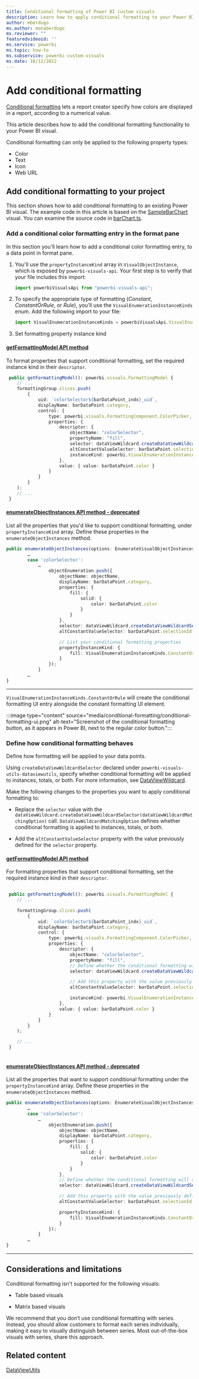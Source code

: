 ```yaml
---
title: Conditional formatting of Power BI custom visuals
description: Learn how to apply conditional formatting to your Power BI custom visual.
author: mberdugo
ms.author: monaberdugo
ms.reviewer: ""
featuredvideoid: ''
ms.service: powerbi
ms.topic: how-to
ms.subservice: powerbi-custom-visuals
ms.date: 10/12/2022
---
```


# Add conditional formatting

[Conditional formatting](../../visuals/service-tips-and-tricks-for-color-formatting.md#add-conditional-formatting-for-visuals) lets a report creator specify how colors are displayed in a report, according to a numerical value.

This article describes how to add the conditional formatting functionality to your Power BI visual.

Conditional formatting can only be applied to the following property types:

* Color
* Text
* Icon
* Web URL

## Add conditional formatting to your project

This section shows how to add conditional formatting to an existing Power BI visual. The example code in this article is based on the [SampleBarChart](https://github.com/microsoft/PowerBI-visuals-sampleBarChart) visual. You can examine the source code in [barChart.ts](https://github.com/microsoft/PowerBI-visuals-sampleBarChart/blob/master/src/barChart.ts).

### Add a conditional color formatting entry in the format pane

In this section you'll learn how to add a conditional color formatting entry, to a data point in format pane.

1. You'll use the `propertyInstanceKind` array in `VisualObjectInstance`, which is exposed by `powerbi-visuals-api`. Your first step is to verify that your file includes this import:

    ```typescript
    import powerbiVisualsApi from "powerbi-visuals-api";
    ```

2. To specify the appropriate type of formatting (*Constant*, *ConstantOrRule*, or *Rule*), you'll use  the `VisualEnumerationInstanceKinds` enum. Add the following import to your file:

    ```typescript
    import VisualEnumerationInstanceKinds = powerbiVisualsApi.VisualEnumerationInstanceKinds;
    ```

3. Set formatting property instance kind

#### [getFormattingModel API method](#tab/getFormattingModel)

To format properties that support conditional formatting, set the required instance kind in their `descriptor`.

```typescript
 public getFormattingModel(): powerbi.visuals.FormattingModel {
    // ...
    formattingGroup.slices.push(
        {
            uid: `colorSelector${barDataPoint_indx}_uid`,
            displayName: barDataPoint.category,
            control: {
                type: powerbi.visuals.FormattingComponent.ColorPicker,
                properties: {
                    descriptor: {
                        objectName: "colorSelector",
                        propertyName: "fill",                
                        selector: dataViewWildcard.createDataViewWildcardSelector(dataViewWildcard.DataViewWildcardMatchingOption.InstancesAndTotals),
                        altConstantValueSelector: barDataPoint.selectionId.getSelector(),
                        instanceKind: powerbi.VisualEnumerationInstanceKinds.ConstantOrRule // <=== Support conditional formatting
                    },
                    value: { value: barDataPoint.color }
                }
            }
        }
    );
    // ...
 }
```

#### [enumerateObjectInstances API method - deprecated](#tab/enumerateObjectInstances)

List all the properties that you'd like to support conditional formatting, under `propertyInstanceKind` array. Define these properties in the `enumerateObjectInstances` method.

```typescript
public enumerateObjectInstances(options: EnumerateVisualObjectInstancesOptions): VisualObjectInstanceEnumeration {
        …
        case 'colorSelector':
            …
                objectEnumeration.push({
                    objectName: objectName,
                    displayName: barDataPoint.category,
                    properties: {
                        fill: {
                            solid: {
                                color: barDataPoint.color
                            }
                        }
                    },
                    selector: dataViewWildcard.createDataViewWildcardSelector(dataViewWildcard.DataViewWildcardMatchingOption.InstancesAndTotals),
                    altConstantValueSelector: barDataPoint.selectionId.getSelector(),

                    // List your conditional formatting properties
                    propertyInstanceKind: {
                        fill: VisualEnumerationInstanceKinds.ConstantOrRule
                    }
                });
            }
        …
}
```

---

`VisualEnumerationInstanceKinds.ConstantOrRule` will create the conditional formatting UI entry alongside the constant formatting UI element.

:::image type="content" source="media/conditional-formatting/conditional-formatting-ui.png" alt-text="Screenshot of the conditional formatting button, as it appears in Power BI, next to the regular color button.":::

### Define how conditional formatting behaves

Define how formatting will be applied to your data points.

Using `createDataViewWildcardSelector` declared under `powerbi-visuals-utils-dataviewutils`, specify whether conditional formatting will be applied to instances, totals, or both. For more information, see [DataViewWildcard](utils-dataview.md#).

Make the following changes to the properties you want to apply conditional formatting to:

* Replace the `selector` value with the `dataViewWildcard.createDataViewWildcardSelector(dataViewWildcardMatchingOption)` call. `DataViewWildcardMatchingOption` defines whether conditional formatting is applied to instances, totals, or both.

* Add the `altConstantValueSelector` property with the value previously defined for the `selector` property.

#### [getFormattingModel API method](#tab/getFormattingModel)

For formatting properties that support conditional formatting, set the required instance kind in their `descriptor`.

```typescript
 
 public getFormattingModel(): powerbi.visuals.FormattingModel {
    // ...

    formattingGroup.slices.push(
        {
            uid: `colorSelector${barDataPoint_indx}_uid`,
            displayName: barDataPoint.category,
            control: {
                type: powerbi.visuals.FormattingComponent.ColorPicker,
                properties: {
                    descriptor: {
                        objectName: "colorSelector",
                        propertyName: "fill",                
                        // Define whether the conditional formatting will apply to instances, totals, or both
                        selector: dataViewWildcard.createDataViewWildcardSelector(dataViewWildcard.DataViewWildcardMatchingOption.InstancesAndTotals),

                        // Add this property with the value previously defined for the selector property
                        altConstantValueSelector: barDataPoint.selectionId.getSelector(),

                        instanceKind: powerbi.VisualEnumerationInstanceKinds.ConstantOrRule
                    },
                    value: { value: barDataPoint.color }
                }
            }
        }
    );

    // ...
 }
    
```

#### [enumerateObjectInstances API method - deprecated](#tab/enumerateObjectInstances)

List all the properties that want to support conditional formatting under the `propertyInstanceKind` array. Define these properties in the `enumerateObjectInstances` method.

```typescript
public enumerateObjectInstances(options: EnumerateVisualObjectInstancesOptions): VisualObjectInstanceEnumeration {
        …
        case 'colorSelector':
            …
                objectEnumeration.push({
                    objectName: objectName,
                    displayName: barDataPoint.category,
                    properties: {
                        fill: {
                            solid: {
                                color: barDataPoint.color
                            }
                        }
                    },
                    // Define whether the conditional formatting will apply to instances, totals, or both
                    selector: dataViewWildcard.createDataViewWildcardSelector(dataViewWildcard.DataViewWildcardMatchingOption.InstancesAndTotals),

                    // Add this property with the value previously defined for the selector property
                    altConstantValueSelector: barDataPoint.selectionId.getSelector(),

                    propertyInstanceKind: {
                        fill: VisualEnumerationInstanceKinds.ConstantOrRule
                    }
                });
            }
        …
}
```

---

## Considerations and limitations

Conditional formatting isn't supported for the following visuals:

* Table based visuals

* Matrix based visuals

We recommend that you don’t use conditional formatting with series. Instead, you should allow customers to format each series individually, making it easy to visually distinguish between series. Most out-of-the-box visuals with series, share this approach.

## Related content

[DataViewUtils](utils-dataview.md)
